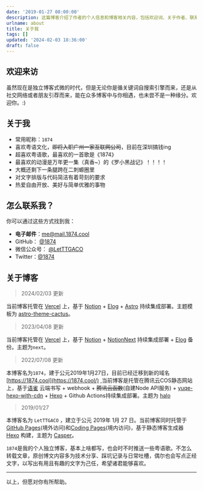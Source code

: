```yaml
---
date: '2019-01-27 08:00:00'
description: 这篇博客介绍了作者的个人信息和博客相关内容，包括欢迎词、关于作者、联系方式以及博客的托管和主题信息。
urlname: about
title: 关于我
tags: []
updated: '2024-02-03 18:36:00'
draft: false
---
```


## 欢迎来访


虽然现在是独立博客式微的时代，但是无论你是循关键词自搜索引擎而来，还是从社交网络或者朋友引荐而来，能在众多博客中与你相遇，也未尝不是一种缘分。欢迎你。:)


## 关于我

- 常用昵称：`1874`
- 喜欢粤语文化，~~即将入职广州一家互联网公司~~，目前在深圳搞钱ing
- 超喜欢粤语歌，最喜欢的一首歌是《1874》
- 最喜欢的动漫是万年更一集（真香~）的《罗小黑战记》！！！！
- 大概还剩下一条腿跨在二刺螈圈里
- 对文字排版与代码简洁有着苛刻的要求
- 热爱自由开放、美好与简单优雅的事物

## 怎么联系我？


你可以通过这些方式找到我：

- **电子邮件**：me@mail.1874.cool
- GitHub： [@1874](https://github.com/LetTTGACO)
- 微信公众号： [@LetTTGACO](https://mp.weixin.qq.com/s/6dcAqYu0bXcy5e2q-zUn-A)
- Twitter：[@1874](https://twitter.com/LetTTGACO)

## 关于博客


> 2024/02/03 更新


当前博客托管在 [Vercel](https://vercel.com/) 上，基于 [Notion](https://www.notion.so/zh-cn) + [Elog](https://elog.1874.cool/) + [Astro](https://astro.build/) 持续集成部署。主题模板为 [astro-theme-cactus](https://github.com/chrismwilliams/astro-theme-cactus)。


> 2023/04/08 更新


当前博客托管在 [Vercel](https://vercel.com/) 上，基于 [Notion](https://www.notion.so/zh-cn) + [NotionNext](https://tangly1024.com/article/notion-next) 持续集成部署 + [Elog](https://elog.1874.cool/) 备份。主题为`next`。


> 2022/07/08 更新


本博客名为`1874`，建于公元2019年1月27日，目前已经迁移到新的域名 [https://1874.cool](https://1874.cool/) ,当前博客是托管在腾讯云COS静态网站上，基于[语雀](https://www.yuque.com/) 云端书写 + webhook + ~~腾讯云函数~~(自建Node API服务) + [yuqe-hexo-with-cdn](https://github.com/LetTTGACO/yuque-hexo-with-cdn) + [Hexo](https://hexo.io/) + Github Actions持续集成部署。主题为 [halo](https://www.zhwei.cn/go.html?u=aHR0cHM6Ly9naXRodWIuY29tL2hvbmd3ZWlmdXR1cmUvaGV4by10aGVtZS1oYWxv)


> 2019/01/27


本博客名为 `LetTTGACO` ，建立于公元 2019年 1月 27 日。当前博客同时托管于 [GitHub Pages](https://pages.github.com/)(境外访问)和[Coding Pages](https://coding.net/pages)(境内访问)，基于静态博客生成器 [Hexo](https://hexo.io/) 构建，主题为 [Casper](https://github.com/xzhih/hexo-theme-casper)。


`1874`是我的个人独立博客，基本上啥都写，也会时不时推送一些粤语歌。不怎么转载文章，原创博文内容多为技术分享、踩坑记录与日常吐槽，偶尔也会写点正经文字，以写出有用且有趣的文字为己任，希望诸君能够喜欢。


---


以上，但愿对你有所帮助。

